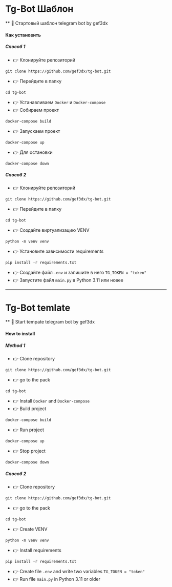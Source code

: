 # Tg-Bot Шаблон
**
 :loudspeaker: Стартовый шаблон telegram bot by gef3dx

#### Как установить
##### Способ 1
- :point_right: Клонируйте репозиторий 
```
git clone https://github.com/gef3dx/tg-bot.git
```
- :point_right: Перейдите в папку
```
cd tg-bot
```
 - :point_right: Устанавливаем `Docker` и `Docker-compose`
 - :point_right: Собираем проект
```
docker-compose build
```
 - :point_right: Запускаем проект
```
docker-compose up
```
 - :point_right: Для остановки
```
docker-compose down
```
##### Способ 2

 - :point_right: Клонируйте репозиторий 
```
git clone https://github.com/gef3dx/tg-bot.git
```
 - :point_right: Перейдите в папку
```
cd tg-bot
```
 - :point_right: Создайте виртуализацию VENV
```
python -m venv venv
```
 - :point_right: Установите зависимости requirements
```
pip install -r requirements.txt
```
 - :point_right: Создайте файл `.env` и запишите в него `TG_TOKEN = "token"`
 - :point_right: Запустите файл `main.py` в Python 3.11 или новее
****
# Tg-Bot temlate
**
 :loudspeaker: Start tempate telegram bot by gef3dx

#### How to install
##### Method 1
- :point_right: Сlone repository 
```
git clone https://github.com/gef3dx/tg-bot.git
```
- :point_right: go to the pack
```
cd tg-bot
```
 - :point_right: Install `Docker` and `Docker-compose`
 - :point_right: Build project
```
docker-compose build
```
 - :point_right: Run project
```
docker-compose up
```
 - :point_right: Stop project
```
docker-compose down
```
##### Способ 2

 - :point_right: Сlone repository
```
git clone https://github.com/gef3dx/tg-bot.git
```
 - :point_right: go to the pack
```
cd tg-bot
```
 - :point_right: Create VENV
```
python -m venv venv
```
 - :point_right: Install requirements
```
pip install -r requirements.txt
```
 - :point_right: Create file `.env` and write two variables `TG_TOKEN = "token"`
 - :point_right: Run file `main.py` in Python 3.11 or older


